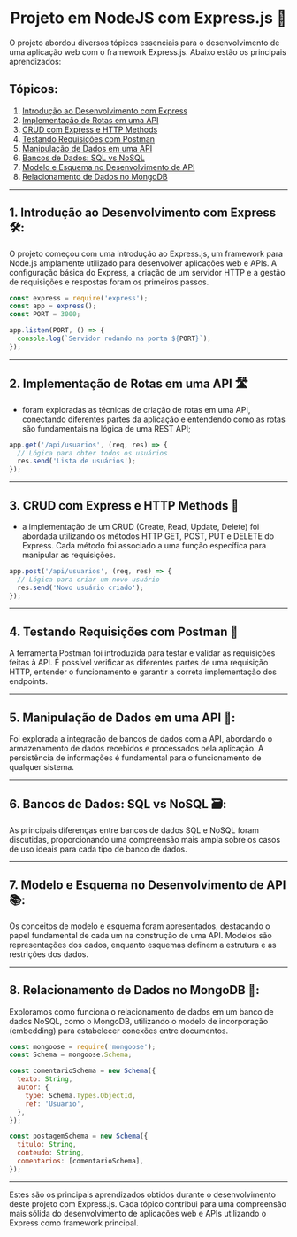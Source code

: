 <h1 align="center" style="font-weight: bold;">Projeto em NodeJS com Express.js 🚀 </h1>


O projeto abordou diversos tópicos essenciais para o desenvolvimento de uma aplicação web com o framework Express.js. Abaixo estão os principais aprendizados:

## Tópicos:
1. [Introdução ao Desenvolvimento com Express](#1-introdução-ao-desenvolvimento-com-express)
2. [Implementação de Rotas em uma API](#2-implementação-de-rotas-em-uma-api)
3. [CRUD com Express e HTTP Methods](#3-crud-com-express-e-http-methods)
4. [Testando Requisições com Postman](#4-testando-requisições-com-postman)
5. [Manipulação de Dados em uma API](#5-manipulação-de-dados-em-uma-api)
6. [Bancos de Dados: SQL vs NoSQL](#6-bancos-de-dados-sql-vs-nosql)
7. [Modelo e Esquema no Desenvolvimento de API](#7-modelo-e-esquema-no-desenvolvimento-de-api)
8. [Relacionamento de Dados no MongoDB](#8-relacionamento-de-dados-no-mongodb)

---


## 1. Introdução ao Desenvolvimento com Express 🛠️:

O projeto começou com uma introdução ao Express.js, um framework para Node.js amplamente utilizado para desenvolver aplicações web e APIs. A configuração básica do Express, a criação de um servidor HTTP e a gestão de requisições e respostas foram os primeiros passos.

~~~javascript
const express = require('express');
const app = express();
const PORT = 3000;

app.listen(PORT, () => {
  console.log(`Servidor rodando na porta ${PORT}`);
});
~~~
---

## 2. Implementação de Rotas em uma API 🛣️
- foram exploradas as técnicas de criação de rotas em uma API, conectando diferentes partes da aplicação e entendendo como as rotas são fundamentais na lógica de uma REST API;
~~~javascript 
app.get('/api/usuarios', (req, res) => {
  // Lógica para obter todos os usuários
  res.send('Lista de usuários');
});
~~~
---

## 3. CRUD com Express e HTTP Methods 📝
- a implementação de um CRUD (Create, Read, Update, Delete) foi abordada utilizando os métodos HTTP GET, POST, PUT e DELETE do Express. Cada método foi associado a uma função específica para manipular as requisições.
~~~javascript 
app.post('/api/usuarios', (req, res) => {
  // Lógica para criar um novo usuário
  res.send('Novo usuário criado');
});
~~~
---

## 4. Testando Requisições com Postman 🧪
A ferramenta Postman foi introduzida para testar e validar as requisições feitas à API. É possível verificar as diferentes partes de uma requisição HTTP, entender o funcionamento e garantir a correta implementação dos endpoints.

---

## 5. Manipulação de Dados em uma API 🔄:
Foi explorada a integração de bancos de dados com a API, abordando o armazenamento de dados recebidos e processados pela aplicação. A persistência de informações é fundamental para o funcionamento de qualquer sistema.

---

## 6. Bancos de Dados: SQL vs NoSQL 🗃️:
As principais diferenças entre bancos de dados SQL e NoSQL foram discutidas, proporcionando uma compreensão mais ampla sobre os casos de uso ideais para cada tipo de banco de dados.

---

## 7. Modelo e Esquema no Desenvolvimento de API 📚:
Os conceitos de modelo e esquema foram apresentados, destacando o papel fundamental de cada um na construção de uma API. Modelos são representações dos dados, enquanto esquemas definem a estrutura e as restrições dos dados.

---

## 8. Relacionamento de Dados no MongoDB 🔄:
Exploramos como funciona o relacionamento de dados em um banco de dados NoSQL, como o MongoDB, utilizando o modelo de incorporação (embedding) para estabelecer conexões entre documentos.
~~~javascript
const mongoose = require('mongoose');
const Schema = mongoose.Schema;

const comentarioSchema = new Schema({
  texto: String,
  autor: {
    type: Schema.Types.ObjectId,
    ref: 'Usuario',
  },
});

const postagemSchema = new Schema({
  titulo: String,
  conteudo: String,
  comentarios: [comentarioSchema],
});
~~~

---
Estes são os principais aprendizados obtidos durante o desenvolvimento deste projeto com Express.js. Cada tópico contribui para uma compreensão mais sólida do desenvolvimento de aplicações web e APIs utilizando o Express como framework principal.
